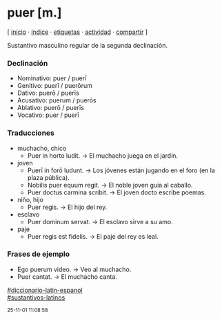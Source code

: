 # puer [m.]
[ [inicio](https://github.com/jucardus/jucardus.github.io/blob/main/index.md) · [índice](https://github.com/jucardus/jucardus.github.io/blob/main/indice.md) · [etiquetas](https://github.com/jucardus/jucardus.github.io/blob/main/etiquetas.md) · [actividad](https://github.com/jucardus/jucardus.github.io/blob/main/actividad.md) · [compartir](https://x.com/intent/tweet?text=puer+%5Bm.%5D+%E2%80%94+Diccionario+lat%C3%ADn-espa%C3%B1ol%2C+Sustantivos+latinos%0A%0A%E2%86%92+https%3A%2F%2Fgithub.com%2Fjucardus%2Fjucardus.github.io%2Fblob%2Fmain%2Fp%2Fu%2Fe%2Fpuer-m.md%0A%0A%23diccionario_latin_espanol_jucardus%0A%23sustantivos_latinos_jucardus) ]

Sustantivo masculino regular de la segunda declinación.

### Declinación

* Nominativo: puer / puerī
* Genitivo: puerī / puerōrum
* Dativo: puerō / puerīs
* Acusativo: puerum / puerōs
* Ablativo: puerō / puerīs
* Vocativo: puer / puerī

### Traducciones

* muchacho, chico
  * Puer in horto ludit. → El muchacho juega en el jardín.
* joven
  * Puerī in forō ludunt. → Los jóvenes están jugando en el foro (en la plaza pública).
  * Nobilis puer equum regit. → El noble joven guía al caballo.
  * Puer doctus carmina scribit. → El joven docto escribe poemas.
* niño, hijo
  * Puer regis. → El hijo del rey.
* esclavo
  * Puer dominum servat. → El esclavo sirve a su amo.
* paje
  * Puer regis est fidelis. → El paje del rey es leal.

### Frases de ejemplo

* Ego puerum video. → Veo al muchacho.
* Puer cantat. → El muchacho canta.

[#diccionario-latin-espanol](https://github.com/jucardus/jucardus.github.io/blob/main/d/i/diccionario-latin-espanol.md)  
[#sustantivos-latinos](https://github.com/jucardus/jucardus.github.io/blob/main/s/u/sustantivos-latinos.md)

<sup>25-11-01 11:08:58</sup>
